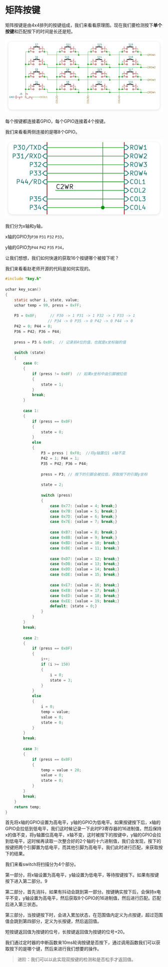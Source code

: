 # 矩阵按键

矩阵按键是由4x4排列的按键组成，我们来看看原理图。现在我们要检测按下**单个按键**和匹配按下的时间是长还是短。

![QQ_1759583053582](./%E7%9F%A9%E9%98%B5%E6%8C%89%E9%94%AE.assets/QQ_1759583053582.png)

每个按键都连接着GPIO，每个GPIO连接着4个按键。

我们来看看两侧连接的是哪8个GPIO。

![QQ_1759585140731](./%E7%9F%A9%E9%98%B5%E6%8C%89%E9%94%AE.assets/QQ_1759585140731.png)

我们分为x轴和y轴，

x轴的GPIO为`P30` `P31` `P32`  `P33`，

y轴的GPIO为`P44` `P42` `P35` `P34`，

让我们想想，我们如何快速的获取16个按键哪个被按下呢？

我们来看看赵老师开源的代码是如何实现的。

```c
#include "key.h"

uchar key_scan()
{
    static uchar i, state, value;
    uchar temp = 99, press = 0xFF;

    P3 = 0x0F;		// P30 -> 1 P31 -> 1 P32 -> 1 P33 -> 1
    			   // P34 -> 0 P35 -> 0 P42 -> 0 P44 -> 0
    P42 = 0; P44 = 0;
    P36 = P42; P36 = P44;

    press = P3 & 0x0F;	// 记录前4位的值，也就是x坐标轴的值

    switch (state)
    {
        case 0:
        {
            if (press != 0x0F)	// 如果x坐标中由引脚被拉低
            {
                state = 1;
            }
            break;
        }

        case 1:
        {
            if (press == 0x0F)
            {
                state = 0;
            }
            else
            {
                P3 = press | 0xF0;	//将y轴置位1 x轴不变
                P42 = 1; P44 = 1;
                P35 = P42; P36 = P44;

                press = P3;	// 按下的引脚会被拉低，获取按下的引脚y坐标

                state = 2;

                switch (press)
                {
                    case 0x77: {value = 4; break;}
                    case 0x7B: {value = 5; break;}
                    case 0x7D: {value = 6; break;}
                    case 0x7E: {value = 7; break;}

                    case 0xB7: {value = 8; break;}
                    case 0xBB: {value = 9; break;}
                    case 0xBD: {value = 10; break;}
                    case 0xBE: {value = 11; break;}

                    case 0xD7: {value = 12; break;}
                    case 0xDB: {value = 13; break;}
                    case 0xDD: {value = 14; break;}
                    case 0xDE: {value = 15; break;}

                    case 0xE7: {value = 16; break;}
                    case 0xEB: {value = 17; break;}
                    case 0xED: {value = 18; break;}
                    case 0xEE: {value = 19; break;}
                    default: {state = 0;}
                }
            }
        }
        break;

        case 2:
        {
            if (press == 0x0F)
            {
                i++;
                if (i >= 150)
                {
                    i = 0;
                    state = 3;
                }
            }
            else
            {
                i = 0;
                temp = value;
                value = 0;
                state = 0;
            }
        }
        break;

        case 3:
        {
            if (press == 0x0F)
            {
                temp = value + 20;
                value = 0;
                state = 0;
            }
        }
        break;
    }
    return temp;
}
```

首先将x轴的GPIO设置为高电平，y轴的GPIO为低电平。如果按键按下后，x轴的GPIO会拉低到低电平，我们这时候记录一下此时P3寄存器的16进制值，然后保持x的值不变，将y轴置位高电平，x轴不变，这时被按下的按键中，y轴的GPIO会拉到低电平，这时候再读取一次整合好的2个轴的十六进制值，我们会发现，按下的按键把两个引脚置为低电平，而其他引脚为高电平，我们此时进行匹配，来获取按下的结果。

我们来看switch将扫描分为4个部分。

第一部分，将x轴设置为高电平，y轴设置为低电平，等待按键按下。如果有按键按下进入第二部分。9

第二部分，首先消抖，如果有抖动会跳到第一部分。按键确实按下后，会保持x电平不变，y轴设置为高电平，然后获取8个GPIO的16进制值，然后进行匹配。匹配后进入第三状态。

第三部分，当按键按下时，会进入累加状态，在范围值内定义为点按键，超过范围值会跳到第四部分，定义为长按键，然后返回值。

短按键返回值为按键的位号，长按键返回值为按键的位号+20。

我们通过定时器的中断函数来10ms轮询按键是否按下，通过调用函数我们可以获取按下的是哪个键，然后来进行我们想要的操作。

> 进阶：我们可以以此实现双按键的检测和是否松手才返回值。